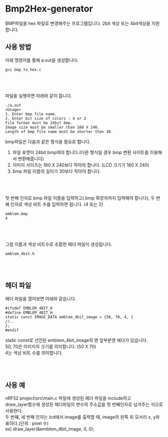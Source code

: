 # Bmp2Hex-generator
BMP파일을 hex 파일로 변경해주는 프로그램입니다. 2bit 색상 또는 4bit색상을 지원합니다.



## 사용 방법


  
 아래 명령어를 통해 a.out을 생성합니다.
 
    gcc bmp_to_hex.c
 
    

<br><br>  
파일을 실행하면 아래와 같이 뜹니다.

    ./a.out
    <Usage> 
    1. Enter bmp file name.
    2. Enter bit size of colors : 4 or 2
    File format must be 24bit bmp.
    Image size must be smaller than 160 X 240. 
    Length of bmp file name must be shorter than 30.
    
bmp파일은 다음과 같은 형식을 필요로 합니다.
1. 파일 포맷이 24bit bmp여야 합니다.(다른 형식일 경우 bmp 변환 사이트를 이용해서 변환해줍니다)
2. 이미지 사이즈는 160 X 240보다 작아야 합니다. (LCD 크기가 160 X 240)
3. bmp 파일 이름의 길이가 30보다 작아야 합니다.

<br><br>  
첫 번째 인자로 bmp 파일 이름을 입력하고(.bmp 확장자까지 입력해야 합니다),
두 번째 인자로 색상 비트 수를 입력하면 됩니다. (4 또는 2)

    emblem.bmp
    4
    

<br><br>  
그럼 이름과 색상 비트수로 조합한 헤더 파일이 생성됩니다.

    emblem_4bit.h
  
<br><br>  
## 헤더 파일
헤더 파일을 열어보면 아래와 같습니다.

    #ifndef EMBLEM_4BIT_H
    #define EMBLEM_4BIT_H
    static const IMAGE_DATA emblem_4bit_image = {50, 70, 4, { 
    //..
    };
    #endif
    
static const로 선언된 emblem_4bit_image의 맨 앞부분엔 헤더가 있습니다.<br>
50, 70은 이미지의 크기를 의미합니다. (50 X 70) <br>
4는 색상 비트 수를 의미합니다.

<br><br>
## 사용 예
nRF52 project\src\main.c 파일에 생성된 헤더 파일을 include하고 <br>
draw_layer함수에 생성된 헤더파일의 변수의 주소값을 첫 번째인자로 넘겨주는 식으로 사용한다. <br>
두 번째, 세 번째 인자는 lcd에서 image를 출력할 때, image의 왼쪽 위 모서리 x, y좌표이다.(단위 : pixel 수) <br>
ex) draw_layer(&emblem_4bit_image, 0, 0);

